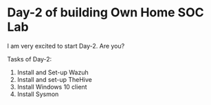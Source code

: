 # Day-2 of building Own Home SOC Lab

I am very excited to start Day-2. Are you?

Tasks of Day-2:
1) Install and Set-up Wazuh
2) Install and set-up TheHive
3) Install Windows 10 client
4) Install Sysmon
